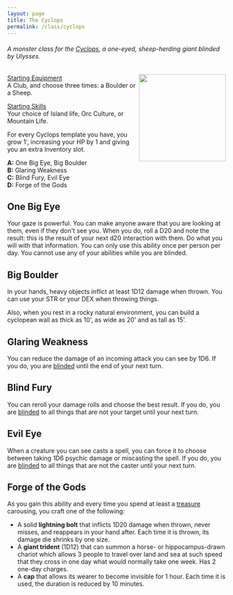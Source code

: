 ```yaml
---
layout: page
title: The Cyclops
permalink: /class/cyclops
---
```


###### A monster class for the [Cyclops](/monsters/cyclops), a one-eyed, sheep-herding giant blinded by Ulysses.

<img align="right" width=200px  src="https://static.wikia.nocookie.net/forgottenrealms/images/f/f7/Cyclops-1e.jpg">

<ins>Starting Equipment</ins><br>
A Club, and choose three times: a Boulder or a Sheep.

<ins>Starting Skills</ins><br>
Your choice of Island life, Orc Culture, or Mountain Life.

For every Cyclops template you have, you grow 1', increasing your HP by 1 and giving you an extra Inventory slot.

**A:** One Big Eye, Big Boulder<br>
**B:** Glaring Weakness<br>
**C:** Blind Fury, Evil Eye<br>
**D:** Forge of the Gods<br>

## One Big Eye
Your gaze is powerful. You can make anyone aware that you are looking at them, even if they don't see you. When you do, roll a D20 and note the result: this is the result of your next d20 interaction with them. Do what you will with that information. You can only use this ability once per person per day. You cannot use any of your abilities while you are blinded.

## Big Boulder
In your hands, heavy objects inflict at least 1D12 damage when thrown. You can use your STR or your DEX when throwing things. 

Also, when you rest in a rocky natural environment, you can build a cyclopean wall as thick as 10', as wide as 20' and as tall as 15'.

## Glaring Weakness
You can reduce the damage of an incoming attack you can see by 1D6. If you do, you are [blinded](/2020/11/09/base-rules/) until the end of your next turn.

## Blind Fury
You can reroll your damage rolls and choose the best result. If you do, you are [blinded](/2020/11/09/base-rules/) to all things that are not your target until your next turn.

## Evil Eye
When a creature you can see casts a spell, you can force it to choose between taking 1D6 psychic damage or miscasting the spell. If you do, you are [blinded](/2020/11/09/base-rules/) to all things that are not the caster until your next turn.

## Forge of the Gods
As you gain this ability and every time you spend at least a [treasure](/2020/11/09/base-rules/) carousing, you craft one of the following:

- A solid **lightning bolt** that inflicts 1D20 damage when thrown, never misses, and reappears in your hand after. Each time it is thrown, its damage die shrinks by one size.
- A **giant trident** (1D12) that can summon a horse- or hippocampus-drawn chariot which allows 3 people to travel over land and sea at such speed that they cross in one day what would normally take one week. Has 2 one-day charges.
- A **cap** that allows its wearer to become invisible for 1 hour. Each time it is used, the duration is reduced by 10 minutes.
